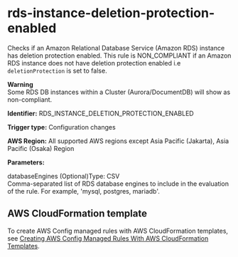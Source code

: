 # rds\-instance\-deletion\-protection\-enabled<a name="rds-instance-deletion-protection-enabled"></a>

Checks if an Amazon Relational Database Service \(Amazon RDS\) instance has deletion protection enabled\. This rule is NON\_COMPLIANT if an Amazon RDS instance does not have deletion protection enabled i\.e `deletionProtection` is set to false\. 

**Warning**  
Some RDS DB instances within a Cluster \(Aurora/DocumentDB\) will show as non\-compliant\.

**Identifier:** RDS\_INSTANCE\_DELETION\_PROTECTION\_ENABLED

**Trigger type:** Configuration changes

**AWS Region:** All supported AWS regions except Asia Pacific \(Jakarta\), Asia Pacific \(Osaka\) Region

**Parameters:**

databaseEngines \(Optional\)Type: CSV  
Comma\-separated list of RDS database engines to include in the evaluation of the rule\. For example, 'mysql, postgres, mariadb'\.

## AWS CloudFormation template<a name="w76aac11c31c17b7d381c17"></a>

To create AWS Config managed rules with AWS CloudFormation templates, see [Creating AWS Config Managed Rules With AWS CloudFormation Templates](aws-config-managed-rules-cloudformation-templates.md)\.